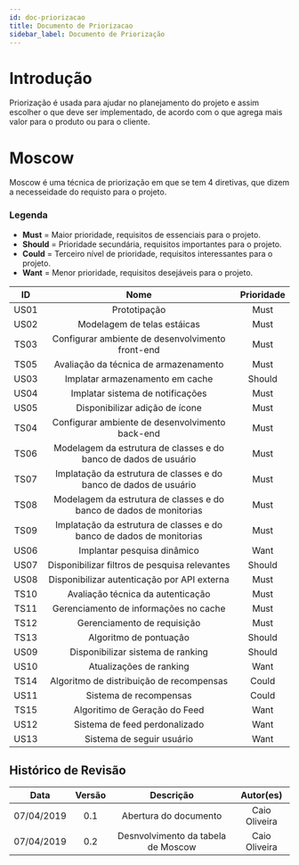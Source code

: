 ```yaml
---
id: doc-priorizacao
title: Documento de Priorizacao
sidebar_label: Documento de Priorização
---
```


# Introdução
Priorização é usada para ajudar no planejamento do projeto e assim escolher o que deve ser implementado, de acordo com o que agrega mais valor para o produto ou para o cliente.

# Moscow
Moscow é uma técnica de priorização em que se tem 4 diretivas, que dizem a necesseidade do requisto para o projeto.

### Legenda
- **Must** = Maior prioridade, requisitos de essenciais para o projeto.
- **Should** = Prioridade secundária, requisitos importantes para o projeto.
- **Could** = Terceiro nível de prioridade, requisitos interessantes para o projeto.
- **Want** = Menor prioridade, requisitos desejáveis para o projeto.

| ID | Nome | Prioridade |
| :--: | :--: | :--: |
| US01 | Prototipação | Must |
| US02 | Modelagem de telas estáicas | Must |
| TS03 | Configurar ambiente de desenvolvimento front-end | Must |
| TS05 | Avaliação da técnica de armazenamento | Must |
| US03 | Implatar armazenamento em cache | Should |
| US04 | Implatar sistema de notificações | Must |
| US05 | Disponibilizar adição de ícone | Must |
| TS04 | Configurar ambiente de desenvolvimento back-end | Must |
| TS06 | Modelagem da estrutura de classes e do banco de dados de usuário | Must |
| TS07 | Implatação da estrutura de classes e do banco de dados de usuário | Must |
| TS08 | Modelagem da estrutura de classes e do banco de dados de monitorias | Must |
| TS09 | Implatação da estrutura de classes e do banco de dados de monitorias | Must |
| US06 | Implantar pesquisa dinâmico | Want |
| US07 | Disponibilizar filtros de pesquisa relevantes | Should |
| US08 | Disponibilizar autenticação por API externa | Must |
| TS10 | Avaliação técnica da autenticação | Must |
| TS11 | Gerenciamento de informações no cache | Must |
| TS12 | Gerenciamento de requisição | Must | 
| TS13 | Algoritmo de pontuação | Should |
| US09 | Disponibilizar sistema de ranking | Should |
| US10 | Atualizações de ranking | Want |
| TS14 | Algoritmo de distribuição de recompensas | Could | 
| US11 | Sistema de recompensas | Could |
| TS15 | Algoritimo de Geração do Feed | Want |
| US12 | Sistema de feed perdonalizado | Want |
| US13 | Sistema de seguir usuário | Want |


## Histórico de Revisão
| Data | Versão | Descrição | Autor(es) |
|:--:|:--:|:--:|:--:|
| 07/04/2019 | 0.1 | Abertura do documento | Caio Oliveira |
| 07/04/2019 | 0.2 | Desnvolvimento da tabela de Moscow | Caio Oliveira |
